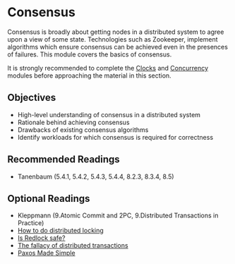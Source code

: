 # Consensus

Consensus is broadly about getting nodes in a distributed system to agree upon a
view of some state. Technologies such as Zookeeper, implement algorithms which
ensure consensus can be achieved even in the presences of failures. This module
covers the basics of consensus.

<!-- TODO: Lab with zookeeper (leader election?). This will be difficult for me
to put together... -->

It is strongly recommended to complete the [Clocks](../clocks) and [Concurrency](../concurrency)
modules before approaching the material in this section.

## Objectives

- High-level understanding of consensus in a distributed system
- Rationale behind achieving consensus
- Drawbacks of existing consensus algorithms
- Identify workloads for which consensus is required for correctness

## Recommended Readings

- Tanenbaum (5.4.1, 5.4.2, 5.4.3, 5.4.4, 8.2.3, 8.3.4, 8.5)

## Optional Readings

- Kleppmann (9.Atomic Commit and 2PC, 9.Distributed Transactions in Practice)
- [How to do distributed locking](https://martin.kleppmann.com/2016/02/08/how-to-do-distributed-locking.html)
- [Is Redlock safe?](http://antirez.com/news/101)
- [The fallacy of distributed transactions](https://ayende.com/blog/167362/the-fallacy-of-distributed-transactions)
- [Paxos Made Simple](https://lamport.azurewebsites.net/pubs/paxos-simple.pdf)

